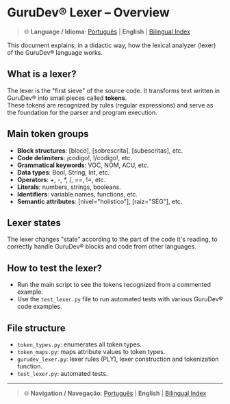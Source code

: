 # GuruDev® Lexer – Overview

> 🌐 **Language / Idioma**: [Português](LEXER_OVERVIEW.md) | **English** | [Bilingual Index](../../BILINGUAL_INDEX.md)

This document explains, in a didactic way, how the lexical analyzer (lexer) of the GuruDev® language works.

## What is a lexer?

The lexer is the "first sieve" of the source code. It transforms text written in GuruDev® into small pieces called **tokens**.  
These tokens are recognized by rules (regular expressions) and serve as the foundation for the parser and program execution.

## Main token groups

- **Block structures**: [bloco], [sobrescrita], [subescritas], etc.
- **Code delimiters**: ¡codigo!, !/codigo!, etc.
- **Grammatical keywords**: VOC, NOM, ACU, etc.
- **Data types**: Bool, String, Int, etc.
- **Operators**: +, -, *, /, ==, !=, etc.
- **Literals**: numbers, strings, booleans.
- **Identifiers**: variable names, functions, etc.
- **Semantic attributes**: [nivel="holistico"], [raiz="SEG"], etc.

## Lexer states

The lexer changes "state" according to the part of the code it's reading, to correctly handle GuruDev® blocks and code from other languages.

## How to test the lexer?

- Run the main script to see the tokens recognized from a commented example.
- Use the `test_lexer.py` file to run automated tests with various GuruDev® code examples.

## File structure

- `token_types.py`: enumerates all token types.
- `token_maps.py`: maps attribute values to token types.
- `gurudev_lexer.py`: lexer rules (PLY), lexer construction and tokenization function.
- `test_lexer.py`: automated tests.

---

> 🌐 **Navigation / Navegação**: [Português](LEXER_OVERVIEW.md) | **English** | [Bilingual Index](../../BILINGUAL_INDEX.md)